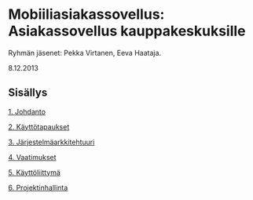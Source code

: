 Mobiiliasiakassovellus: Asiakassovellus kauppakeskuksille
=========================================================

Ryhmän jäsenet: Pekka Virtanen, Eeva Haataja.

8.12.2013

Sisällys
--------

[1. Johdanto](/1_johdanto.md)

[2. Käyttötapaukset](/2_kayttotapaukset.md)

[3. Järjestelmäarkkitehtuuri](/3_jarjestelma_arkkitehtuuri.md)

[4. Vaatimukset](/4_vaatimukset.md)

[5. Käyttöliittymä](/5_kayttoliittyma.md)

[6. Projektinhallinta](/6_projektinhallinta.md)

